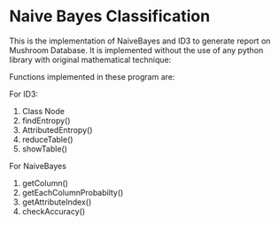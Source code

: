 # Naive Bayes Classification

This is the implementation of NaiveBayes and ID3 to generate report on Mushroom Database.
It is implemented without the use of any python library with original mathematical technique:

Functions implemented in these program are:

For ID3:
1. Class Node
2. findEntropy()
3. AttributedEntropy()
4. reduceTable()
5. showTable()

For NaiveBayes
1. getColumn()
2. getEachColumnProbabilty()
3. getAttributeIndex()
4. checkAccuracy()
